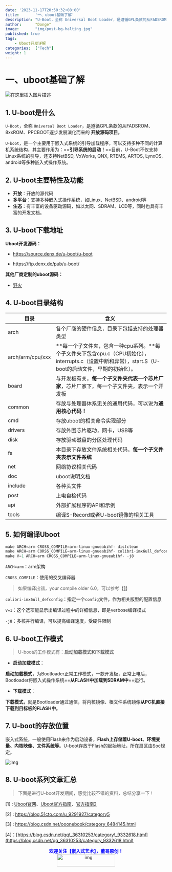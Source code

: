 ```yaml
---
date: '2023-11-17T20:50:32+08:00'
title:       '一、uboot基础了解'
description: "U-Boot，全称 Universal Boot Loader，是遵循GPL条款的从FADSROM、8xxROM、PPCBOOT逐步发展演化而来的 开放源码项目。U-boot，是一个主要用于嵌入式系统的引导加载程序，可以支持多种不同的计算机系统结构，其主要作用为：==引导系统的启动！==目前，U-Boot不仅支持Linux系统的引导，还支持NetBSD, VxWorks, QNX, RTEMS, ARTOS, LynxOS, android等多种嵌入式操作系统!"
author:      "Donge"
image:       "img/post-bg-halting.jpg"
published: true
tags: 
    - Uboot开发详解
categories:  ["Tech"]
weight: 1
---
```



# 一、uboot基础了解

![在这里插入图片描述](https://image-1305421143.cos.ap-nanjing.myqcloud.com/image/974ad967a6b74a27888c66746ba1d04a.png)


## 1\. U-boot是什么

`U-Boot`，全称 `Universal Boot Loader`，是遵循GPL条款的从FADSROM、8xxROM、PPCBOOT逐步发展演化而来的 **开放源码项目**。

`U-boot`，是一个主要用于嵌入式系统的引导加载程序，可以支持多种不同的计算机系统结构，其主要作用为：==**引导系统的启动！**==目前，U-Boot不仅支持Linux系统的引导，还支持NetBSD, VxWorks, QNX, RTEMS, ARTOS, LynxOS, android等多种嵌入式操作系统。

## 2\. U-boot主要特性及功能

- **开放**：开放的源代码
- **多平台**：支持多种嵌入式操作系统，如Linux、NetBSD、android等
- **生态**：有丰富的设备驱动源码，如以太网、SDRAM、LCD等，同时也具有丰富的开发文档。

## 3\. U-boot下载地址

**Uboot开发源码：**

- https://source.denx.de/u-boot/u-boot

- https://ftp.denx.de/pub/u-boot/

**其他厂商定制的uboot源码：**

- [野火](https://github.com/Embedfire/ebf_products/tree/master/documentation)

## 4\. U-boot目录结构

| 目录             | 含义                                                         |
| ---------------- | ------------------------------------------------------------ |
| arch             | 各个厂商的硬件信息，目录下包括支持的处理器类型               |
| arch/arm/cpu/xxx | **每一个子文件夹，包含一种cpu系列。**每个子文件夹下包含cpu.c（CPU初始化），interrupts.c（设置中断和异常），start.S（U-boot的启动文件，早期的初始化）。 |
| board            | 与开发板有关，**每一个子文件夹代表一个芯片厂家**，芯片厂家下，每一个子文件夹，表示一个开发板 |
| common           | 存放与处理器体系无关的通用代码，可以说为**通用核心代码！**   |
| cmd              | 存放uboot的相关命令实现部分                                  |
| drivers          | 存放外围芯片驱动，网卡，USB等                                |
| disk             | 存放驱动磁盘的分区处理代码                                   |
| fs               | 本目录下存放文件系统相关代码，**每一个子文件夹表示文件系统** |
| net              | 网络协议相关代码                                             |
| doc              | uboot说明文档                                                |
| include          | 各种头文件                                                   |
| post             | 上电自检代码                                                 |
| api              | 外部扩展程序的API和示例                                      |
| tools            | 编译S-Record或者U-boot镜像的相关工具                         |

## 5\. 如何编译Uboot

```c
make ARCH=arm CROSS_COMPILE=arm-linux-gnueabihf- distclean
make ARCH=arm CORSS_COMPILE=arm-linux-gnueabihf- colibri-imx6ull_defconfig
make V=1 ARCH=arm CROSS_COMPILE=arm-linux-gnueabihf- -j8
```

`ARCH=arm`：arm架构

`CROSS_COMPILE`：使用的交叉编译器

> 如果编译出错，your compile older 6.0，可以参考【[1](https://blog.csdn.net/Jun626/article/details/90448830)】

`colibri-imx6ull_defconfig`：指定一个`config`文件，作为相关版型的配置信息

`V=1`：这个选项能显示出编译过程中的详细信息，即是verbose编译模式

`-j8`：多核并行编译，可以提高编译速度，受硬件限制

## 6\. U-boot工作模式

> U-boot的工作模式有：**启动加载模式和下载模式**

- **启动加载模式**：

**启动加载模式**，为Bootloader正常工作模式，一款开发板，正常上电后，Bootloader将嵌入式操作系统==**从FLASH中加载到SDRAM中**==运行。

- **下载模式**：

**下载模式**，就是Bootloader通过通信，将内核镜像、根文件系统镜像**从PC机直接下载到目标板的FLASH中**。

## 7\. U-boot的存放位置

嵌入式系统，一般使用Flash来作为启动设备，**Flash上存储着U-boot、环境变量、内核映像、文件系统等**。U-boot存放于Flash的起始地址，所在扇区由Soc规定。

![img](https://i.loli.net/2021/12/02/dXOn3fe91FZQWzq.jpg)

## 8\. U-boot系列文章汇总

> 下面是进行U-boot开发期间，感觉比较不错的资料，总结分享一下！

\[1\] : [Uboot官网](http://www.denx.de/wiki/U-Boot/)、[Uboot官方指南](http://www.denx.de/wiki/DULG/Manual)、[官方指南2](https://u-boot.readthedocs.io/en/latest/index.html)

\[2\] : https://blog.51cto.com/u_9291927/category5

\[3\] : https://blog.csdn.net/ooonebook/category_6484145.html

\[4\]：[https://blog.csdn.net/qq\_36310253/category\_9332618.html](https://blog.csdn.net/qq_36310253/category_9332618.html)


<center><b> <font color ="blue">欢迎关注【嵌入式艺术】，董哥原创！</font></b></center>

<div align=center><img src="https://image-1305421143.cos.ap-nanjing.myqcloud.com/image/Embeded_Art.gif" alt="img" width = "60%" height ="10%"/>
</div>
